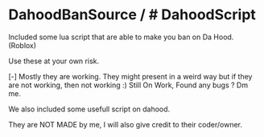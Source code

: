 # DahoodBanSource / # DahoodScript
Included some lua script that are able to make you ban on Da Hood. (Roblox)

Use these at your own risk.

[-] Mostly they are working. They might present in a weird way but if they are not working, then not working :)
Still On Work, Found any bugs ? Dm me.

We also included some usefull script on dahood. 

They are NOT MADE by me, I will also give credit to their coder/owner.
